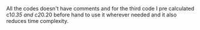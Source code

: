 All the codes doesn't have comments and for the third code I pre calculated c1*0.35 and c2*0.20 before hand to use it wherever needed and it also reduces time complexity.

